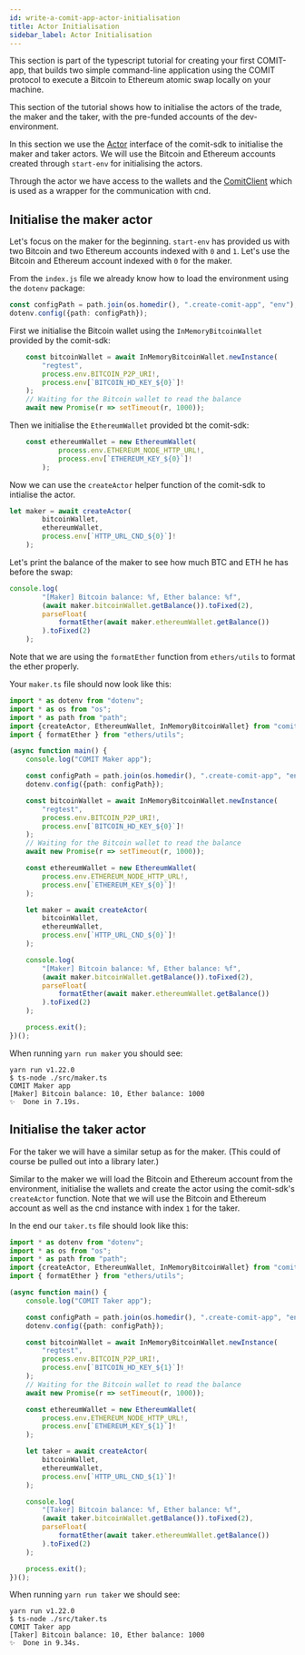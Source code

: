 ```yaml
---
id: write-a-comit-app-actor-initialisation
title: Actor Initialisation
sidebar_label: Actor Initialisation
---
```


This section is part of the typescript tutorial for creating your first COMIT-app, that builds two simple command-line application using the COMIT protocol to execute a Bitcoin to Ethereum atomic swap locally on your machine.

This section of the tutorial shows how to initialise the actors of the trade, the maker and the taker, with the pre-funded accounts of the dev-environment.

In this section we use the [Actor](../comit-sdk/interfaces/_actor_.actor.md) interface of the comit-sdk to initialise the maker and taker actors.
We will use the Bitcoin and Ethereum accounts created through `start-env` for initialising the actors.

Through the actor we have access to the wallets and the [ComitClient](../comit-sdk/classes/_comit_client_.comitclient.md) which is used as a wrapper for the communication with cnd.  

## Initialise the maker actor

Let's focus on the maker for the beginning.
`start-env` has provided us with two Bitcoin and two Ethereum accounts indexed with `0` and `1`.
Let's use the Bitcoin and Ethereum account indexed with `0` for the maker.

From the `index.js` file we already know how to load the environment using the `dotenv` package:

```typescript
const configPath = path.join(os.homedir(), ".create-comit-app", "env");
dotenv.config({path: configPath});
```

First we initialise the Bitcoin wallet using the `InMemoryBitcoinWallet` provided by the comit-sdk:
```typescript
    const bitcoinWallet = await InMemoryBitcoinWallet.newInstance(
        "regtest",
        process.env.BITCOIN_P2P_URI!,
        process.env[`BITCOIN_HD_KEY_${0}`]!
    );
    // Waiting for the Bitcoin wallet to read the balance
    await new Promise(r => setTimeout(r, 1000));
```

Then we initialise the `EthereumWallet` provided bt the comit-sdk:

```typescript
    const ethereumWallet = new EthereumWallet(
            process.env.ETHEREUM_NODE_HTTP_URL!,
            process.env[`ETHEREUM_KEY_${0}`]!
        );
```

Now we can use the `createActor` helper function of the comit-sdk to intialise the actor.

```typescript
let maker = await createActor(
        bitcoinWallet,
        ethereumWallet,
        process.env[`HTTP_URL_CND_${0}`]!
    );
```

Let's print the balance of the maker to see how much BTC and ETH he has before the swap:

```typescript
console.log(
        "[Maker] Bitcoin balance: %f, Ether balance: %f",
        (await maker.bitcoinWallet.getBalance()).toFixed(2),
        parseFloat(
            formatEther(await maker.ethereumWallet.getBalance())
        ).toFixed(2)
    );
```

Note that we are using the `formatEther` function from `ethers/utils` to format the ether properly.

Your `maker.ts` file should now look like this:

```typescript
import * as dotenv from "dotenv";
import * as os from "os";
import * as path from "path";
import {createActor, EthereumWallet, InMemoryBitcoinWallet} from "comit-sdk";
import { formatEther } from "ethers/utils";

(async function main() {
    console.log("COMIT Maker app");

    const configPath = path.join(os.homedir(), ".create-comit-app", "env");
    dotenv.config({path: configPath});

    const bitcoinWallet = await InMemoryBitcoinWallet.newInstance(
        "regtest",
        process.env.BITCOIN_P2P_URI!,
        process.env[`BITCOIN_HD_KEY_${0}`]!
    );
    // Waiting for the Bitcoin wallet to read the balance
    await new Promise(r => setTimeout(r, 1000));

    const ethereumWallet = new EthereumWallet(
        process.env.ETHEREUM_NODE_HTTP_URL!,
        process.env[`ETHEREUM_KEY_${0}`]!
    );

    let maker = await createActor(
        bitcoinWallet,
        ethereumWallet,
        process.env[`HTTP_URL_CND_${0}`]!
    );

    console.log(
        "[Maker] Bitcoin balance: %f, Ether balance: %f",
        (await maker.bitcoinWallet.getBalance()).toFixed(2),
        parseFloat(
            formatEther(await maker.ethereumWallet.getBalance())
        ).toFixed(2)
    );

    process.exit();
})();
```

When running `yarn run maker` you should see:

```
yarn run v1.22.0
$ ts-node ./src/maker.ts
COMIT Maker app
[Maker] Bitcoin balance: 10, Ether balance: 1000
✨  Done in 7.19s.
```

## Initialise the taker actor

For the taker we will have a similar setup as for the maker. (This could of course be pulled out into a library later.)

Similar to the maker we will load the Bitcoin and Ethereum account from the environment, initialise the wallets and create the actor using the comit-sdk's `createActor` function.
Note that we will use the Bitcoin and Ethereum account as well as the cnd instance with index `1` for the taker.

In the end our `taker.ts` file should look like this:

```typescript
import * as dotenv from "dotenv";
import * as os from "os";
import * as path from "path";
import {createActor, EthereumWallet, InMemoryBitcoinWallet} from "comit-sdk";
import { formatEther } from "ethers/utils";

(async function main() {
    console.log("COMIT Taker app");

    const configPath = path.join(os.homedir(), ".create-comit-app", "env");
    dotenv.config({path: configPath});

    const bitcoinWallet = await InMemoryBitcoinWallet.newInstance(
        "regtest",
        process.env.BITCOIN_P2P_URI!,
        process.env[`BITCOIN_HD_KEY_${1}`]!
    );
    // Waiting for the Bitcoin wallet to read the balance
    await new Promise(r => setTimeout(r, 1000));

    const ethereumWallet = new EthereumWallet(
        process.env.ETHEREUM_NODE_HTTP_URL!,
        process.env[`ETHEREUM_KEY_${1}`]!
    );

    let taker = await createActor(
        bitcoinWallet,
        ethereumWallet,
        process.env[`HTTP_URL_CND_${1}`]!
    );

    console.log(
        "[Taker] Bitcoin balance: %f, Ether balance: %f",
        (await taker.bitcoinWallet.getBalance()).toFixed(2),
        parseFloat(
            formatEther(await taker.ethereumWallet.getBalance())
        ).toFixed(2)
    );

    process.exit();
})();
```

When running `yarn run taker` we should see:

```
yarn run v1.22.0
$ ts-node ./src/taker.ts
COMIT Taker app
[Taker] Bitcoin balance: 10, Ether balance: 1000
✨  Done in 9.34s.
```
